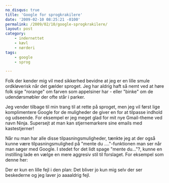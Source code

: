 ```yaml
---
no_disqus: true
title: 'Google for sprogkrakilere'
date: '2009-02-10 08:25:21 -0100'
permalink: /2009/02/10/google-sprogkrakilere/
layout: post
category:
    - indernettet
    - kævl
    - nørderi
tags:
    - google
    - sprog

---
```

Folk der kender mig vil med sikkerhed bevidne at jeg er en lille smule ordkløverisk når det gælder sproget. Jeg har aldrig haft så nemt ved at høre folk sige "rorange" om farven som appelsiner har - eller "binke" om de udendørsmøbler der ofte står i parker.

Jeg vender tilbage til min trang til at rette på sproget, men jeg vil først lige komplimentere Google for de muligheder de giver en for at tilpasse indhold og udseende. For eksempel er jeg meget glad for mit nye Gmail-theme ved navn Ninja. Supersejt at man kan stjernemarkere sine emails med kastestjerner!

Når nu man har alle disse tilpasningsmuligheder, tænkte jeg at der også kunne være tilpasningsmulighed på "mente du ...."-funktionen man ser når man søger med Google. I stedet for det lidt spage "mente du..."?, kunne en instilling lade en vælge en mere aggresiv stil til forslaget. For eksempel som denne her:

<amp-img alt="Google sprog"
  src="{{ site.baseurl }}{% link assets/post-images/google_language.png %}"
  width="440"
  height="283"
  layout="responsive"></amp-img>

Der er kun en lille fejl i den plan: Det bliver jo kun mig selv der ser beskederne og jeg laver jo <a title="Er helt klar over at det er spørgsmål om tid før nogen skriver til mig og gør mig opmærksom på stavefejl.">aaaaldrig fejl</a>.
